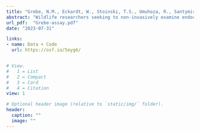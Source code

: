 ```yaml
---
title: "Grebe, N.M., Eckardt, W., Stoinski, T.S., Umuhoza, R., Santymire, R.M., & Rosenbaum, S. (2023). An empirical comparison of several commercial enzyme immunoassays for the non-invasive assessment of adrenocortical and gonadal function in mountain gorillas. General and Comparative Endocrinology."
abstract: "Wildlife researchers seeking to non-invasively examine endocrine function in their study species are presented with a dense and technical ‘garden of forking paths’ to navigate between collecting a biological sample and obtaining a final measurement. In particular, the choice of which enzyme immunoassay (EIA) to use with collected fecal samples, out of the many options offered by different manufacturers and research laboratories, may be one of the most consequential for final results. However, guidance for making this decision is still emerging. With this gap in mind, we performed a head-to-head comparison of results obtained from four different EIAs for fecal glucocorticoid metabolites (FGCMs), and three different EIAs for fecal androgen metabolites (FAMs), applied to the same set of fecal samples collected from the mountain gorillas (*Gorilla beringei beringei*) monitored by the Dian Fossey Gorilla Fund in Volcanoes National Park, Rwanda. We provide a) an analytical validation of the different EIAs via tests of parallelism and linearity; b) an estimate of inter-assay correlation between EIA kits designed for the same metabolites; and c) a test of the kits’ ecological validity, in which we examine how well each captures endocrine changes following events that theory predicts should result in elevated FGCM and/or FAM concentrations. Our results show that kits differ to some degree in their performance; at the same time, nearly all assays exhibited at least moderate evidence of validity and covariance with others for the same analyte. Our findings, which differ somewhat from similar comparisons performed in other species, demonstrate the need to directly assess assay performance in a species- and context-specific manner as part of efforts to develop the burgeoning discipline of wildlife endocrinology."
url_pdf:  "Grebe-assay.pdf"
date: "2023-07-31"

links: 
- name: Data + Code
  url: https://osf.io/5eyg6/


# View.
#   1 = List
#   2 = Compact
#   3 = Card
#   4 = Citation
view: 1

# Optional header image (relative to `static/img/` folder).
header:
  caption: ""
  image: ""
---
```


